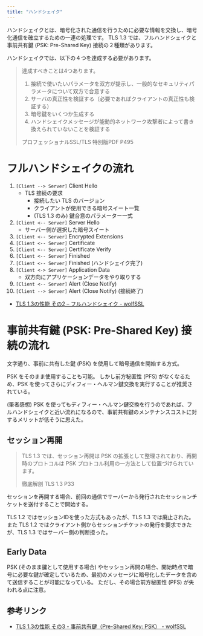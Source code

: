 ```yaml
---
title: "ハンドシェイク"
---
```


ハンドシェイクとは、暗号化された通信を行うために必要な情報を交換し、暗号化通信を確立するための一連の処理です。
TLS 1.3 では、フルハンドシェイクと事前共有鍵 (PSK: Pre-Shared Key) 接続の２種類があります。

ハンドシェイクでは、以下の４つを達成する必要があります。

> 達成すべきことは4つあります。
>
> 1. 接続で使いたいパラメータを双方が提示し、一般的なセキュリティパラメータについて双方で合意する
> 2. サーバの真正性を検証する（必要であればクライアントの真正性も検証する）
> 3. 暗号鍵をいくつか生成する
> 4. ハンドシェイクメッセージが能動的ネットワーク攻撃者によって書き換えられていないことを検証する
>
> プロフェッショナルSSL/TLS 特別版PDF P495

# フルハンドシェイクの流れ

1. `[Client --> Server]` Client Hello
    - TLS 接続の要求
        - 接続したい TLS のバージョン
        - クライアントが使用できる暗号スイート一覧
        - (TLS 1.3 のみ) 鍵合意のパラメーター一式
2. `[Client <-- Server]` Server Hello
    - サーバー側が選択した暗号スイート
3. `[Client <-- Server]` Encrypted Extensions
4. `[Client <-- Server]` Certificate
5. `[Client <-- Server]` Certificate Verify
6. `[Client <-- Server]` Finished
7. `[Client <-- Server]` Finished (ハンドシェイク完了)
8. `[Client <-> Server]` Application Data
    - 双方向にアプリケーションデータをやり取りする
9. `[Client <-- Server]` Alert (Close Notify)
10. `[Client --> Server]` Alert (Close Notify) (接続終了)

- [TLS 1.3の性能 その2 – フルハンドシェイク - wolfSSL](https://www.wolfssl.jp/wolfblog/2018/06/01/tls-1-3performance2/)

# 事前共有鍵 (PSK: Pre-Shared Key) 接続の流れ

文字通り、事前に共有した鍵 (PSK) を使用して暗号通信を開始する方式。

PSK をそのまま使用することも可能。
しかし前方秘匿性 (PFS) がなくなるため、PSK を使ってさらにディフィー・ヘルマン鍵交換を実行することが推奨されている。

(筆者感想)
PSK を使ってもディフィー・ヘルマン鍵交換を行うのであれば、フルハンドシェイクと近い流れになるので、事前共有鍵のメンテナンスコストに対するメリットが低そうに思えた。

## セッション再開

> TLS 1.3 では、セッション再開は PSK の拡張として整理されており、再開時のプロトコルは PSK プロトコル利用の一方法として位置づけられています。
> 
> 徹底解剖 TLS 1.3 P33

セッションを再開する場合、前回の通信でサーバーから発行されたセッションチケットを送付することで開始する。

TLS 1.2 ではセッションIDを使った方式もあったが、TLS 1.3 では廃止された。
また TLS 1.2 ではクライアント側からセッションチケットの発行を要求できたが、TLS 1.3 ではサーバー側の判断担った。

## Early Data

PSK (そのまま鍵として使用する場合) やセッション再開の場合、開始時点で暗号に必要な鍵が確定しているため、最初のメッセージに暗号化したデータを含めて送信することが可能になっている。
ただし、その場合前方秘匿性 (PFS) が失われる点に注意。

## 参考リンク

- [TLS 1.3の性能 その3 - 事前共有鍵（Pre-Shared Key: PSK） - wolfSSL](https://www.wolfssl.jp/wolfblog/2018/06/04/tls-1-3performance3/)
